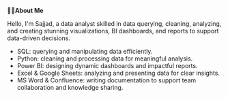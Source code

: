 👨‍💻**About Me**

Hello, I'm Sajjad, a data analyst skilled in data querying, cleaning, analyzing, and creating stunning visualizations, BI dashboards, and reports to support data-driven decisions.

- SQL: querying and manipulating data efficiently.
- Python: cleaning and processing data for meaningful analysis.
- Power BI: designing dynamic dashboards and impactful reports.
- Excel & Google Sheets: analyzing and presenting data for clear insights.
- MS Word & Confluence: writing documentation to support team collaboration and knowledge sharing.



<!--
**sajjadhossain24/sajjadhossain24** is a ✨ _special_ ✨ repository because its `README.md` (this file) appears on your GitHub profile.

Here are some ideas to get you started:

- 🔭 I’m currently working on ...
- 🌱 I’m currently learning ...
- 👯 I’m looking to collaborate on ...
- 🤔 I’m looking for help with ...
- 💬 Ask me about ...
- 📫 How to reach me: ...
- 😄 Pronouns: ...
- ⚡ Fun fact: ...
-->
